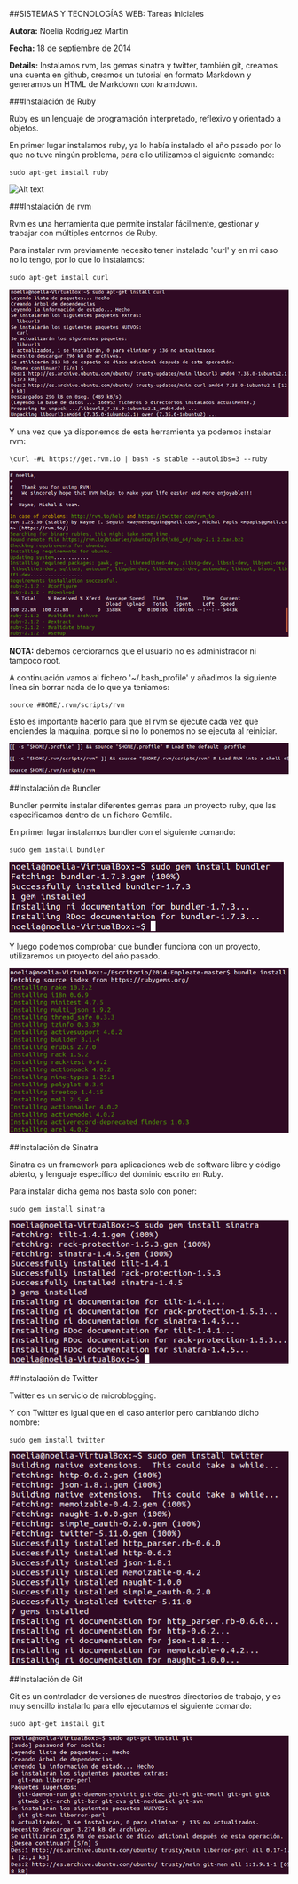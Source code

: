 ##SISTEMAS Y TECNOLOGÍAS WEB: Tareas Iniciales

**Autora:** Noelia Rodríguez Martín

**Fecha:** 18 de septiembre de 2014

**Details:** Instalamos rvm, las gemas sinatra y twitter, también git, creamos una cuenta en github, creamos un tutorial en formato Markdown y 
generamos un HTML de Markdown con kramdown.

###Instalación de Ruby

Ruby es un lenguaje de programación interpretado, reflexivo y orientado a objetos.

En primer lugar instalamos ruby, ya lo había instalado el año pasado por lo que no tuve ningún problema, para ello utilizamos el siguiente 
comando: 

`sudo apt-get install ruby`

![Alt text](https://raw.githubusercontent.com/alu0100724622/tareas_iniciales/master/imag/ruby.png)

###Instalación de rvm

Rvm es una herramienta que permite instalar fácilmente, gestionar y trabajar con múltiples entornos de Ruby.

Para instalar rvm previamente necesito tener instalado 'curl' y en mi caso no lo tengo, por lo que lo instalamos: 

`sudo apt-get install curl` 

![Instalando curl](imag/curl.png?raw=true "Instalando curl")

Y una vez que ya disponemos de esta herramienta ya podemos instalar rvm: 

`\curl -#L https://get.rvm.io | bash -s stable --autolibs=3 --ruby`

![Instalando rvm](imag/rvm.png?raw=true "Instalando rvm")
								
**NOTA:** debemos cerciorarnos que el usuario no es administrador ni tampoco root. 

A continuación vamos al fichero '~/.bash_profile' y añadimos la siguiente línea sin borrar nada de lo que ya teniamos: 

`source #HOME/.rvm/scripts/rvm`

Esto es importante hacerlo para que el rvm se ejecute cada vez que enciendes la máquina, porque si no lo ponemos no se ejecuta al reiniciar.

![Modificando bash_profile](imag/bash_profile.png?raw=true "Modificando bash_profile")
								
##Instalación de Bundler

Bundler permite instalar diferentes gemas para un proyecto ruby, que las especificamos dentro de un fichero Gemfile.

En primer lugar instalamos bundler con el siguiente comando: 

`sudo gem install bundler`

![Instalando bundler](imag/bundler.png?raw=true "Instalando bundler")
								
Y luego podemos comprobar que bundler funciona con un proyecto, utilizaremos un proyecto del año pasado.

![Comprobando bundler](imag/comp_bundler.png?raw=true "Comprobando bundler")
								
##Instalación de Sinatra

Sinatra es un framework para aplicaciones web de software libre y código abierto, y lenguaje específico del dominio escrito en Ruby.

Para instalar dicha gema nos basta solo con poner: 

`sudo gem install sinatra`

![Instalando gema Sinatra](imag/sinatra.png?raw=true "Instalando gema Sinatra")

##Instalación de Twitter

Twitter es un servicio de microblogging.

Y con Twitter es igual que en el caso anterior pero cambiando dicho nombre: 

`sudo gem install twitter`

![Instalando gema Twitter](imag/twitter.png?raw=true "Instalando gema Twitter")

##Instalación de Git

Git es un controlador de versiones de nuestros directorios de trabajo, y es muy sencillo instalarlo para ello ejecutamos el siguiente
comando: 

`sudo apt-get install git`

![Instalando git](imag/git.png?raw=true "Instalando gema git")

